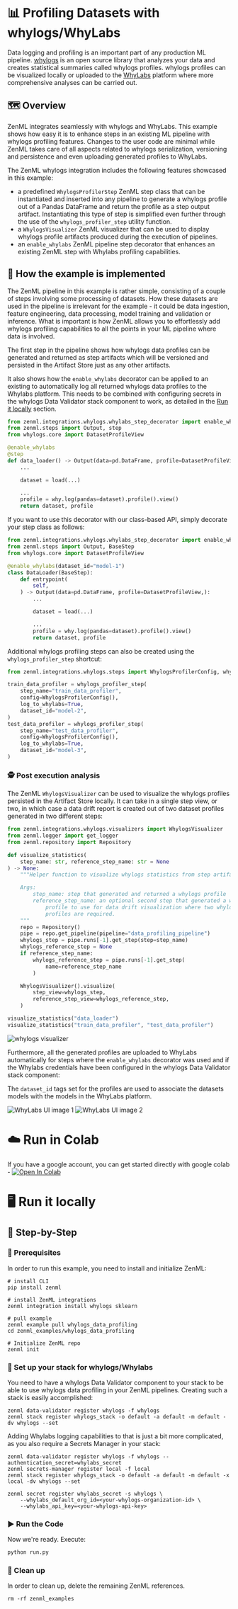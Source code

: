 # 📊 Profiling Datasets with whylogs/WhyLabs
Data logging and profiling is an important part of any production ML
pipeline. [whylogs](https://whylabs.ai/whylogs) is an open source library
that analyzes your data and creates statistical summaries called whylogs
profiles. whylogs profiles can be visualized locally or uploaded to the
[WhyLabs](https://whylabs.ai/) platform where more comprehensive analyses can be carried out.

## 🗺 Overview
ZenML integrates seamlessly with whylogs and WhyLabs. This example shows
how easy it is to enhance steps in an existing ML pipeline with whylogs
profiling features. Changes to the user code are minimal while ZenML takes
care of all aspects related to whylogs serialization, versioning and persistence
and even uploading generated profiles to WhyLabs.

The ZenML whylogs integration includes the following features showcased in this
example:

* a predefined `WhylogsProfilerStep` ZenML step class that can be
instantiated and inserted into any pipeline to generate a whylogs profile
out of a Pandas DataFrame and return the profile as a step output artifact.
Instantiating this type of step is simplified even further through the
use of the `whylogs_profiler_step` utility function.
* a `WhylogsVisualizer` ZenML visualizer that can be used to display whylogs
profile artifacts produced during the execution of pipelines.
* an `enable_whylabs` ZenML pipeline step decorator that enhances an
existing ZenML step with Whylabs profiling capabilities.

## 🧰 How the example is implemented
The ZenML pipeline in this example is rather simple, consisting of a couple
of steps involving some processing of datasets. How these datasets are used in
the pipeline is irrelevant for the example - it could be data ingestion, feature
engineering, data processing, model training and validation or inference. What
is important is how ZenML allows you to effortlessly add whylogs profiling
capabilities to all the points in your ML pipeline where data is involved.

The first step in the pipeline shows how whylogs data profiles can be generated
and returned as step artifacts which will be versioned and persisted in the
Artifact Store just as any other artifacts.

It also shows how the `enable_whylabs` decorator can be applied to an existing
to automatically log all returned whylogs data profiles to the Whylabs platform.
This needs to be combined with configuring secrets in the whylogs Data Validator
stack component to work, as detailed in the [Run it locally](#-run-it-locally)
section.

```python
from zenml.integrations.whylogs.whylabs_step_decorator import enable_whylabs
from zenml.steps import Output, step
from whylogs.core import DatasetProfileView

@enable_whylabs
@step
def data_loader() -> Output(data=pd.DataFrame, profile=DatasetProfileView,):
    ...

    dataset = load(...)

    ...
    profile = why.log(pandas=dataset).profile().view()
    return dataset, profile
```

If you want to use this decorator with our class-based API, simply decorate your step class as follows:
```python
from zenml.integrations.whylogs.whylabs_step_decorator import enable_whylabs
from zenml.steps import Output, BaseStep
from whylogs.core import DatasetProfileView

@enable_whylabs(dataset_id="model-1")
class DataLoader(BaseStep):
    def entrypoint(
        self,
    ) -> Output(data=pd.DataFrame, profile=DatasetProfileView,):
        ...

        dataset = load(...)

        ...
        profile = why.log(pandas=dataset).profile().view()
        return dataset, profile
```

Additional whylogs profiling steps can also be created using the
`whylogs_profiler_step` shortcut:

```python
from zenml.integrations.whylogs.steps import WhylogsProfilerConfig, whylogs_profiler_step

train_data_profiler = whylogs_profiler_step(
    step_name="train_data_profiler",
    config=WhylogsProfilerConfig(),
    log_to_whylabs=True,
    dataset_id="model-2",
)
test_data_profiler = whylogs_profiler_step(
    step_name="test_data_profiler",
    config=WhylogsProfilerConfig(),
    log_to_whylabs=True,
    dataset_id="model-3",
)
```

### 🕵️ Post execution analysis

The ZenML `WhylogsVisualizer` can be used to visualize the whylogs
profiles persisted in the Artifact Store locally. It can take in a single
step view, or two, in which case a data drift report is created out of two
dataset profiles generated in two different steps:

```python
from zenml.integrations.whylogs.visualizers import WhylogsVisualizer
from zenml.logger import get_logger
from zenml.repository import Repository

def visualize_statistics(
    step_name: str, reference_step_name: str = None
) -> None:
    """Helper function to visualize whylogs statistics from step artifacts.

    Args:
        step_name: step that generated and returned a whylogs profile
        reference_step_name: an optional second step that generated a whylogs
            profile to use for data drift visualization where two whylogs
            profiles are required.
    """
    repo = Repository()
    pipe = repo.get_pipeline(pipeline="data_profiling_pipeline")
    whylogs_step = pipe.runs[-1].get_step(step=step_name)
    whylogs_reference_step = None
    if reference_step_name:
        whylogs_reference_step = pipe.runs[-1].get_step(
            name=reference_step_name
        )

    WhylogsVisualizer().visualize(
        step_view=whylogs_step,
        reference_step_view=whylogs_reference_step,
    )

visualize_statistics("data_loader")
visualize_statistics("train_data_profiler", "test_data_profiler")
```

![whylogs visualizer](assets/whylogs-visualizer.png)

Furthermore, all the generated profiles are uploaded to WhyLabs automatically
for steps where the `enable_whylabs` decorator was used and if the Whylabs
credentials have been configured in the whylogs Data Validator stack component:


The `dataset_id` tags set for the profiles are used to associate
the datasets models with the models in the WhyLabs platform. 

![WhyLabs UI image 1](assets/whylabs-ui-01.png)
![WhyLabs UI image 2](assets/whylabs-ui-02.png)

# ☁️ Run in Colab
If you have a google account, you can get started directly with google colab - [![Open In Colab](https://colab.research.google.com/assets/colab-badge.svg)](https://colab.research.google.com/github/zenml-io/zenml/blob/main/examples/whylogs_data_profiling/whylogs.ipynb)

# 🖥 Run it locally

## 👣 Step-by-Step
### 📄 Prerequisites 
In order to run this example, you need to install and initialize ZenML:

```shell
# install CLI
pip install zenml

# install ZenML integrations
zenml integration install whylogs sklearn

# pull example
zenml example pull whylogs_data_profiling
cd zenml_examples/whylogs_data_profiling

# Initialize ZenML repo
zenml init
```

### 🥞 Set up your stack for whylogs/Whylabs

You need to have a whylogs Data Validator component to your stack to be able to
use whylogs data profiling in your ZenML pipelines. Creating such a stack is
easily accomplished:  

```shell
zenml data-validator register whylogs -f whylogs
zenml stack register whylogs_stack -o default -a default -m default -dv whylogs --set
```

Adding Whylabs logging capabilities to that is just a bit more complicated, as you
also require a Secrets Manager in your stack:

```shell
zenml data-validator register whylogs -f whylogs --authentication_secret=whylabs_secret
zenml secrets-manager register local -f local
zenml stack register whylogs_stack -o default -a default -m default -x local -dv whylogs --set

zenml secret register whylabs_secret -s whylogs \
    --whylabs_default_org_id=<your-whylogs-organization-id> \
    --whylabs_api_key=<your-whylogs-api-key>
```

### ▶️ Run the Code
Now we're ready. Execute:

```bash
python run.py
```

### 🧽 Clean up
In order to clean up, delete the remaining ZenML references.

```shell
rm -rf zenml_examples
```
